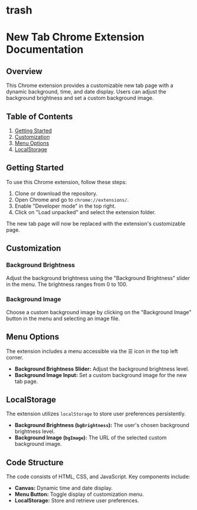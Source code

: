 # trash

# New Tab Chrome Extension Documentation

## Overview

This Chrome extension provides a customizable new tab page with a dynamic background, time, and date display. Users can adjust the background brightness and set a custom background image.

## Table of Contents

1. [Getting Started](#getting-started)
2. [Customization](#customization)
3. [Menu Options](#menu-options)
4. [LocalStorage](#localstorage)

## Getting Started <a name="getting-started"></a>

To use this Chrome extension, follow these steps:

1. Clone or download the repository.
2. Open Chrome and go to `chrome://extensions/`.
3. Enable "Developer mode" in the top right.
4. Click on "Load unpacked" and select the extension folder.

The new tab page will now be replaced with the extension's customizable page.

## Customization <a name="customization"></a>

### Background Brightness

Adjust the background brightness using the "Background Brightness" slider in the menu. The brightness ranges from 0 to 100.

### Background Image

Choose a custom background image by clicking on the "Background Image" button in the menu and selecting an image file.

## Menu Options <a name="menu-options"></a>

The extension includes a menu accessible via the ☰ icon in the top left corner.

- **Background Brightness Slider:** Adjust the background brightness level.
- **Background Image Input:** Set a custom background image for the new tab page.

## LocalStorage <a name="localstorage"></a>

The extension utilizes `localStorage` to store user preferences persistently.

- **Background Brightness (`bgBrightness`):** The user's chosen background brightness level.
- **Background Image (`bgImage`):** The URL of the selected custom background image.

## Code Structure

The code consists of HTML, CSS, and JavaScript. Key components include:

- **Canvas:** Dynamic time and date display.
- **Menu Button:** Toggle display of customization menu.
- **LocalStorage:** Store and retrieve user preferences.
